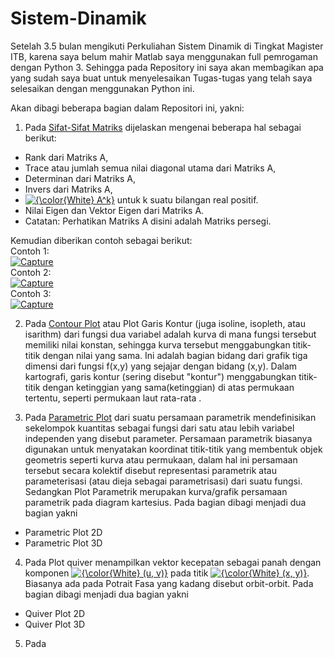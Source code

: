 # Sistem-Dinamik

Setelah 3.5 bulan mengikuti Perkuliahan Sistem Dinamik di Tingkat Magister ITB, karena saya belum mahir Matlab saya menggunakan full pemrogaman dengan Python 3. Sehingga pada Repository ini saya akan membagikan apa yang sudah saya buat untuk menyelesaikan Tugas-tugas yang telah saya selesaikan dengan menggunakan Python ini.

Akan dibagi beberapa bagian dalam Repositori ini, yakni:
1. Pada <a href="https://github.com/wisnuadipradana/Sistem-Dinamik/blob/main/Sifat-Sifat%20Matriks.py">Sifat-Sifat Matriks</a> dijelaskan mengenai beberapa hal sebagai berikut:
- Rank dari Matriks A,
- Trace atau jumlah semua nilai diagonal utama dari Matriks A,
- Determinan dari Matriks A,
- Invers dari Matriks A,
- <a href="https://www.codecogs.com/eqnedit.php?latex=\fn_phv&space;{\color{Blue}&space;A^k}" target="_blank"><img src="https://latex.codecogs.com/svg.latex?\fn_phv&space;{\color{White}&space;A^k}" title="{\color{White} A^k}" /></a> untuk k suatu bilangan real positif.
- Nilai Eigen dan Vektor Eigen dari Matriks A.
- Catatan: Perhatikan Matriks A disini adalah Matriks persegi. 

Kemudian diberikan contoh sebagai berikut:<br>
Contoh 1:<br>
<a href='https://postimages.org/' target='_blank'><img src='https://i.postimg.cc/GtBc1p4J/Capture.jpg' border='0' alt='Capture'/></a><br>
Contoh 2:<br>
<a href='https://postimg.cc/qzfKfYQQ' target='_blank'><img src='https://i.postimg.cc/Dy0PG3GV/image.png' border='0' alt='Capture'/></a><br>
Contoh 3:<br>
<a href='https://postimages.org/' target='_blank'><img src='https://i.postimg.cc/sxmdPXJY/image.png' border='0' alt='Capture'/></a>


2. Pada <a href="https://github.com/wisnuadipradana/Sistem-Dinamik/blob/main/Contour%20Plot.ipynb">Contour Plot</a> atau Plot Garis Kontur (juga isoline, isopleth, atau isarithm) dari fungsi dua variabel adalah kurva di mana fungsi tersebut memiliki nilai konstan, sehingga kurva tersebut menggabungkan titik-titik dengan nilai yang sama. Ini adalah bagian bidang dari grafik tiga dimensi dari fungsi f(x,y) yang sejajar dengan bidang (x,y). Dalam kartografi, garis kontur (sering disebut "kontur") menggabungkan titik-titik dengan ketinggian yang sama(ketinggian) di atas permukaan tertentu, seperti permukaan laut rata-rata .


3. Pada <a href="https://github.com/wisnuadipradana/Sistem-Dinamik/blob/main/Parametric%20Plot.ipynb">Parametric Plot</a> dari suatu persamaan parametrik mendefinisikan sekelompok kuantitas sebagai fungsi dari satu atau lebih variabel independen yang disebut parameter. Persamaan parametrik biasanya digunakan untuk menyatakan koordinat titik-titik yang membentuk objek geometris seperti kurva atau permukaan, dalam hal ini persamaan tersebut secara kolektif disebut representasi parametrik atau parameterisasi (atau dieja sebagai parametrisasi) dari suatu fungsi. Sedangkan Plot Parametrik merupakan kurva/grafik persamaan parametrik pada diagram kartesius. Pada bagian dibagi menjadi dua bagian yakni
- Parametric Plot 2D
- Parametric Plot 3D


4. Pada Plot quiver menampilkan vektor kecepatan sebagai panah dengan komponen <a href="https://www.codecogs.com/eqnedit.php?latex=\fn_phv&space;{\color{White}&space;(u,&space;v)}" target="_blank"><img src="https://latex.codecogs.com/svg.latex?\fn_phv&space;{\color{White}&space;(u,&space;v)}" title="{\color{White} (u, v)}" /></a> pada titik <a href="https://www.codecogs.com/eqnedit.php?latex=\fn_phv&space;{\color{White}&space;(x,&space;y)}" target="_blank"><img src="https://latex.codecogs.com/svg.latex?\fn_phv&space;{\color{White}&space;(x,&space;y)}" title="{\color{White} (x, y)}" /></a>. Biasanya ada pada Potrait Fasa yang kadang disebut orbit-orbit. Pada bagian dibagi menjadi dua bagian yakni
- Quiver Plot 2D
- Quiver Plot 3D


5. Pada









<!-- <a href="https://www.codecogs.com/eqnedit.php?latex=\fn_cm&space;{\color{Emerald}&space;A^k}&space;{\color{Red}&space;A^k}&space;{\color{Green}&space;A^k}&space;{\color{Blue}&space;A^k}&space;{\color{Yellow}&space;A^k}&space;{\color{Cyan}&space;A^k}&space;{\color{Magenta}&space;A^k}&space;{\color{Teal}&space;A^k}&space;{\color{Purple}&space;A^k}&space;{\color{DarkBlue}&space;A^k}&space;{\color{DarkRed}&space;A^k}&space;{\color{Orange}&space;A^k}" target="_blank"><img src="https://latex.codecogs.com/svg.latex?\fn_cm&space;{\color{Emerald}&space;A^k}&space;{\color{Red}&space;A^k}&space;{\color{Green}&space;A^k}&space;{\color{Blue}&space;A^k}&space;{\color{Yellow}&space;A^k}&space;{\color{Cyan}&space;A^k}&space;{\color{Magenta}&space;A^k}&space;{\color{Teal}&space;A^k}&space;{\color{Purple}&space;A^k}&space;{\color{DarkBlue}&space;A^k}&space;{\color{DarkRed}&space;A^k}&space;{\color{Orange}&space;A^k}" title="{\color{Emerald} A^k} {\color{Red} A^k} {\color{Green} A^k} {\color{Blue} A^k} {\color{Yellow} A^k} {\color{Cyan} A^k} {\color{Magenta} A^k} {\color{Teal} A^k} {\color{Purple} A^k} {\color{DarkBlue} A^k} {\color{DarkRed} A^k} {\color{Orange} A^k}" /></a> -->
